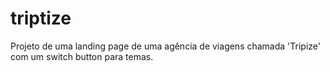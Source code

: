 # triptize
Projeto de uma landing page de uma agência de viagens chamada 'Tripize' com um switch button para temas.
